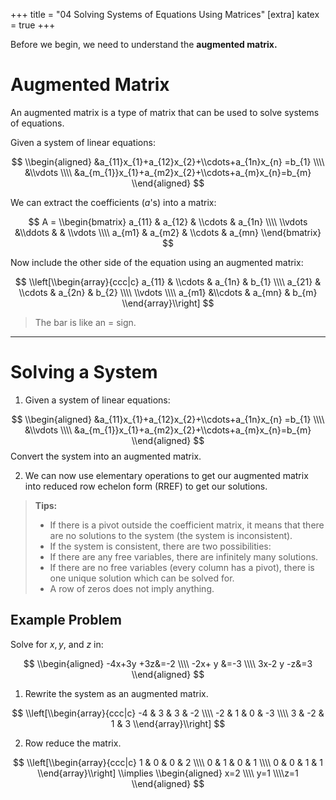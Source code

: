 +++
title = "04 Solving Systems of Equations Using Matrices"
[extra]
katex = true
+++

Before we begin, we need to understand the **augmented matrix.**

# Augmented Matrix
An augmented matrix is a type of matrix that can be used to solve systems of equations.

Given a system of linear equations:

$$
\\begin{aligned}
&a_{11}x_{1}+a_{12}x_{2}+\\cdots+a_{1n}x_{n} =b_{1} \\\\
&\\vdots \\\\
&a_{m_{1}}x_{1}+a_{m2}x_{2}+\\cdots+a_{m}x_{n}=b_{m}
\\end{aligned}
$$

We can extract the coefficients ($a$'s) into a matrix:

$$
A =
\\begin{bmatrix}
a_{11} & a_{12} & \\cdots & a_{1n} \\\\
\\vdots &\\ddots  &  & \\vdots \\\\
a_{m1} & a_{m2} & \\cdots & a_{mn}
\\end{bmatrix}
$$

Now include the other side of the equation using an augmented matrix:

$$
\\left[\\begin{array}{ccc|c}
a_{11} & \\cdots & a_{1n} & b_{1} \\\\
a_{21} & \\cdots & a_{2n} & b_{2} \\\\
\\vdots \\\\
a_{m1} &\\cdots & a_{mn} & b_{m}
\\end{array}\\right]
$$

> The bar is like an = sign.

---

# Solving a System

1. Given a system of linear equations:

$$
\\begin{aligned}
&a_{11}x_{1}+a_{12}x_{2}+\\cdots+a_{1n}x_{n} =b_{1} \\\\
&\\vdots \\\\
&a_{m_{1}}x_{1}+a_{m2}x_{2}+\\cdots+a_{m}x_{n}=b_{m}
\\end{aligned}
$$
Convert the system into an augmented matrix.

2. We can now use elementary operations to get our augmented matrix into reduced row echelon form (RREF) to get our solutions.

> **<colorize>Tips:</colorize>**
> - If there is a pivot outside the coefficient matrix, it means that there are no solutions to the system (the system is inconsistent).
> - If the system is consistent, there are two possibilities:
> - If there are any free variables, there are infinitely many solutions.
> - If there are no free variables (every column has a pivot), there is one unique solution which can be solved for.
> - A row of zeros does not imply anything.

## Example Problem

Solve for $x, y,$ and $z$ in:

$$
\\begin{aligned}
-4x+3y +3z&=-2 \\\\
-2x+ y &=-3 \\\\
3x-2 y -z&=3
\\end{aligned}
$$

1. Rewrite the system as an augmented matrix.

$$
\\left[\\begin{array}{ccc|c}
-4 & 3 & 3 & -2 \\\\
-2 & 1 & 0 & -3 \\\\
3 & -2 & 1 & 3
\\end{array}\\right]
$$

2. Row reduce the matrix.

$$
\\left[\\begin{array}{ccc|c}
1 & 0 & 0 & 2 \\\\
0 & 1 & 0 & 1 \\\\
0 & 0 & 1 & 1
\\end{array}\\right] \\implies
\\begin{aligned}
x=2 \\\\ y=1 \\\\z=1
\\end{aligned}
$$
